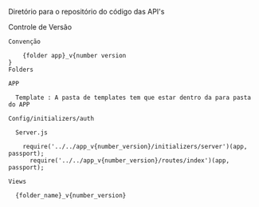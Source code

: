 Diretório para o repositório do código das API's


Controle de Versão

	Convenção 

		{folder app}_v{number version
    }
	Folders 
    
    APP
		  
      Template : A pasta de templates tem que estar dentro da para pasta do APP
  
    Config/initializers/auth

      Server.js
		  
        require('../../app_v{number_version}/initializers/server')(app, passport);
    	  require('../../app_v{number_version}/routes/index')(app, passport);
    
    Views 
		  
      {folder_name}_v{number_version}

